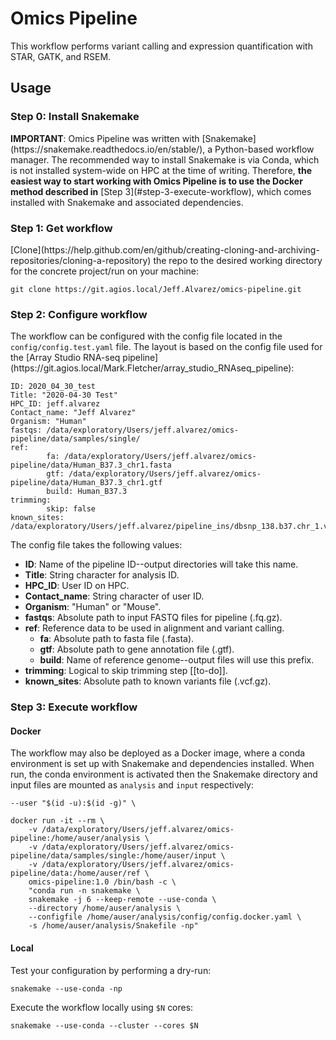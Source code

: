 <h1>Omics Pipeline</h1>
This workflow performs variant calling and expression quantification with
STAR, GATK, and RSEM.
<h2>Usage</h2>
<h3>Step 0: Install Snakemake</h3>
<b>IMPORTANT</b>: Omics Pipeline was written with [Snakemake](https://snakemake.readthedocs.io/en/stable/),
a Python-based workflow manager. The recommended way to install Snakemake is via
Conda, which is not installed system-wide on HPC at the time of writing. Therefore,
<b>the easiest way to start working with Omics Pipeline is to use the Docker method
described in</b> [Step 3](#step-3-execute-workflow), 
which comes installed with Snakemake and associated dependencies.

<h3>Step 1: Get workflow</h3>
[Clone](https://help.github.com/en/github/creating-cloning-and-archiving-repositories/cloning-a-repository)
the repo to the desired working directory for the concrete project/run on
your machine:

```
git clone https://git.agios.local/Jeff.Alvarez/omics-pipeline.git
```
<h3>Step 2: Configure workflow</h3>
The workflow can be configured with the config file located in the 
<code>config/config.test.yaml</code> file. The layout is based on the config
file used for the [Array Studio RNA-seq pipeline](https://git.agios.local/Mark.Fletcher/array_studio_RNAseq_pipeline):

```
ID: 2020_04_30_test
Title: "2020-04-30 Test"
HPC_ID: jeff.alvarez
Contact_name: "Jeff Alvarez"
Organism: "Human"
fastqs: /data/exploratory/Users/jeff.alvarez/omics-pipeline/data/samples/single/
ref:
        fa: /data/exploratory/Users/jeff.alvarez/omics-pipeline/data/Human_B37.3_chr1.fasta
        gtf: /data/exploratory/Users/jeff.alvarez/omics-pipeline/data/Human_B37.3_chr1.gtf
        build: Human_B37.3
trimming:
        skip: false
known_sites: /data/exploratory/Users/jeff.alvarez/pipeline_ins/dbsnp_138.b37.chr_1.vcf.gz
```
The config file takes the following values:
* <b>ID</b>: Name of the pipeline ID--output directories will take this name.
* <b>Title</b>: String character for analysis ID.
* <b>HPC_ID</b>: User ID on HPC.
* <b>Contact_name</b>: String character of user ID.
* <b>Organism</b>: "Human" or "Mouse".
* <b>fastqs</b>: Absolute path to input FASTQ files for pipeline (.fq.gz).
* <b>ref</b>: Reference data to be used in alignment and variant calling.
     - <b>fa</b>: Absolute path to fasta file (.fasta).
     - <b>gtf</b>: Absolute path to gene annotation file (.gtf).
     - <b>build</b>: Name of reference genome--output files will use this prefix.
* <b>trimming</b>: Logical to skip trimming step [[to-do]].
* <b>known_sites</b>: Absolute path to known variants file (.vcf.gz).

<h3>Step 3: Execute workflow</h3>
<h4>Docker</h4>
The workflow may also be deployed as a Docker image, where a conda environment
is set up with Snakemake and dependencies installed. When run, the conda
environment is activated then the Snakemake directory and input files are
mounted as <code>analysis</code> and <code>input</code> respectively:

    --user "$(id -u):$(id -g)" \

```
docker run -it --rm \
    -v /data/exploratory/Users/jeff.alvarez/omics-pipeline:/home/auser/analysis \
    -v /data/exploratory/Users/jeff.alvarez/omics-pipeline/data/samples/single:/home/auser/input \
    -v /data/exploratory/Users/jeff.alvarez/omics-pipeline/data:/home/auser/ref \
    omics-pipeline:1.0 /bin/bash -c \
    "conda run -n snakemake \
    snakemake -j 6 --keep-remote --use-conda \
    --directory /home/auser/analysis \
    --configfile /home/auser/analysis/config/config.docker.yaml \
    -s /home/auser/analysis/Snakefile -np"
```

<h4>Local</h4>
Test your configuration by performing a dry-run:

```
snakemake --use-conda -np
```

Execute the workflow locally using <code>$N</code> cores:

```
snakemake --use-conda --cluster --cores $N
```
